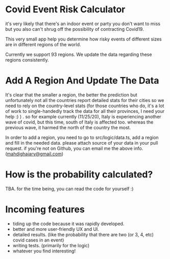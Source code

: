 # Covid Event Risk Calculator
it's very likely that there's an indoor event or party you don't want to miss 
but you also can't shrug off the possibility of contracting Covid19.

This very small app help you determine how risky events of different sizes 
are in different regions of the world.

Currently we support 93 regions. We update the data regarding these regions
consistently.

# Add A Region And Update The Data

It's clear that the smaller a region, the better the prediction but unfortunately
not all the countries report detailed stats for their cities so we need to rely on
the country-level stats (for those countries who do, it's a lot of work to single-handedly track the data for all their provinces, I need your help :) ) . so for example currently (11/25/20), Italy is experiencing 
another wave of covid, but this time, south of Italy is affected too. whereas the previous wave,
it harmed the north of the country the most.

In order to add a region, you need to go to src/logic/data.ts, add a region
and fill in the needed data. please attach source of your data in your pull request.
if you're not on Github, you can email me the above info. (mahdighajary@gmail.com)

# How is the probability calculated?

TBA. for the time being, you can read the code for yourself :)

# Incoming features

- tiding up the code because it was rapidly developed.
- better and more user-friendly UX and UI.
- detailed results. (like the probability that there are two (or 3, 4, etc) covid cases in an event)
- writing tests. (primarily for the logic)
- whatever you find interesting!